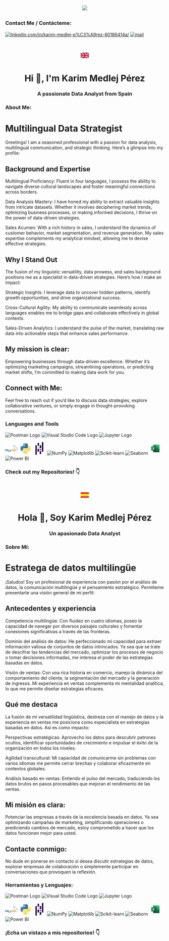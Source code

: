 <h1 align="center">
  <img src="https://github.com/Karim-Medlej/Karim-Medlej/blob/main/Karim%20Medlej%20P%C3%A9rez.png" />
</h1>

<h3 align="left">Contact Me / Contácteme:</h3>
<p align="left">
<a href="https://www.linkedin.com/in/karim-medlej/" rel="nofollow"><img align="center" src="https://www.vectorlogo.zone/logos/linkedin/linkedin-icon.svg" alt="linkedin.com/in/karim-medlej-p%C3%A9rez-60186414a/" height="30" width="40" style="max-width: 100%;"></a> 
<a href="mailto:karim.medlej.perez@gmail.com?Subject=Hola%20Karim%20nos%20gustaría%20conocerte"><img align="center" src="https://www.vectorlogo.zone/logos/gmail/gmail-icon.svg" height="35" width="35px" alt="mail" style="max-width: 100%;"></a>
</p>

<h1 align="center">
<img src="https://github.com/Karim-Medlej/Karim-Medlej/blob/main/gb.jpg" width="5%" height="5%">
</h1>

<h1 align="center">Hi 👋, I'm Karim Medlej Pérez</h1>
<h3 align="center">A passionate Data Analyst from Spain</h3>

<h3 align="left">About Me:</h3>
<p align="left">


# Multilingual Data Strategist
Greetings! I am a seasoned professional with a passion for data analysis, multilingual communication, and strategic thinking. Here’s a glimpse into my profile:

## Background and Expertise
Multilingual Proficiency: Fluent in four languages, I possess the ability to navigate diverse cultural landscapes and foster meaningful connections across borders.

Data Analysis Mastery: I have honed my ability to extract valuable insights from intricate datasets. Whether it involves deciphering market trends, optimizing business processes, or making informed decisions, I thrive on the power of data-driven strategies.

Sales Acumen: With a rich history in sales, I understand the dynamics of customer behavior, market segmentation, and revenue generation. My sales expertise complements my analytical mindset, allowing me to devise effective strategies.

## Why I Stand Out
The fusion of my linguistic versatility, data prowess, and sales background positions me as a specialist in data-driven strategies. Here’s how I make an impact:

Strategic Insights: I leverage data to uncover hidden patterns, identify growth opportunities, and drive organizational success.

Cross-Cultural Agility: My ability to communicate seamlessly across languages enables me to bridge gaps and collaborate effectively in global contexts.

Sales-Driven Analytics: I understand the pulse of the market, translating raw data into actionable steps that enhance sales performance.

## My mission is clear: 
Empowering businesses through data-driven excellence. Whether it’s optimizing marketing campaigns, streamlining operations, or predicting market shifts, I’m committed to making data work for you.

## Connect with Me:
Feel free to reach out if you’d like to discuss data strategies, explore collaborative ventures, or simply engage in thought-provoking conversations.

<h3 align="left">Languages and Tools</h3>
<p align="left">
  <img src="https://www.vectorlogo.zone/logos/getpostman/getpostman-icon.svg" alt="Postman Logo" width="40" height="40"/>
  <img src="https://www.vectorlogo.zone/logos/visualstudio_code/visualstudio_code-ar21.svg" alt="Visual Studio Code Logo" width="90" height="40" style="max-width: 100%;"/>
  <img src="https://upload.wikimedia.org/wikipedia/commons/3/38/Jupyter_logo.svg" alt="Jupyter Logo" width="40" height="40"/>
</p>
<div class="images">
  <img src="https://raw.githubusercontent.com/devicons/devicon/master/icons/mysql/mysql-original-wordmark.svg" alt="MySQL" width="40" height="40" style="max-width: 100%; display: inline-block;">
  <img src="https://raw.githubusercontent.com/devicons/devicon/master/icons/python/python-original.svg" alt="Python" width="40" height="40" style="max-width: 100%; display: inline-block;">
  <img src="https://raw.githubusercontent.com/devicons/devicon/2ae2a900d2f041da66e950e4d48052658d850630/icons/pandas/pandas-original.svg" alt="Pandas" width="40" height="40" style="max-width: 100%;">
  <img src="https://upload.wikimedia.org/wikipedia/commons/6/67/Numpy-svgrepo-com.svg?uselang=es" alt="NumPy" width="40" height="40" style="max-width: 100%;">
  <img src="https://matplotlib.org/_static/logo2.svg" alt="Matplotlib" width="90" height="40" style="max-width: 100%;">
  <img src="https://upload.wikimedia.org/wikipedia/commons/0/05/Scikit_learn_logo_small.svg" alt="Scikit-learn" width="60" height="40" style="max-width: 100%;">
  <img src="https://seaborn.pydata.org/_images/logo-mark-lightbg.svg" alt="Seaborn" width="40" height="40" style="max-width: 100%;">
  <img src="https://github.com/Karim-Medlej/Karim-Medlej/blob/main/excel logo.png" width="40" height="40">
  <img src="https://upload.wikimedia.org/wikipedia/commons/c/cf/New_Power_BI_Logo.svg" alt="Power BI" width="40" height="40" style="max-width: 100%;">
</div>


### Check out my Repositories! 👇


<h1 align="center">
<img src="https://github.com/Karim-Medlej/Karim-Medlej/blob/main/esp.jpg" width="5%" height="5%">
</h1>

<h1 align="center">Hola 👋, Soy Karim Medlej Pérez</h1>
<h3 align="center">Un apasionado Data Analyst</h3>

<h3 align="left">Sobre Mí:</h3>
<p align="left">


# Estratega de datos multilingüe
¡Saludos! Soy un profesional de experiencia con pasión por el análisis de datos, la comunicación multilingüe y el pensamiento estratégico. Permíteme presentarte una visión general de mi perfil:

## Antecedentes y experiencia
Competencia multilingüe: Con fluidez en cuatro idiomas, poseo la capacidad de navegar por diversos paisajes culturales y fomentar conexiones significativas a través de las fronteras.

Dominio del análisis de datos: He perfeccionado mi capacidad para extraer información valiosa de conjuntos de datos intrincados. Ya sea que se trate de descifrar las tendencias del mercado, optimizar los procesos de negocio o tomar decisiones informadas, me interesa el poder de las estrategias basadas en datos.

Visión de ventas: Con una rica historia en comercio, manejo la dinámica del comportamiento del cliente, la segmentación del mercado y la generación de ingresos. Mi experiencia en ventas complementa mi mentalidad analítica, lo que me permite diseñar estrategias eficaces.

## Qué me destaca
La fusión de mi versatilidad lingüística, destreza con el manejo de datos y la experiencia en ventas me posiciona como especialista en estrategias basadas en datos. Así es como impacto:

Perspectivas estratégicas: Aprovecho los datos para descubrir patrones ocultos, identificar oportunidades de crecimiento e impulsar el éxito de la organización en todos los niveles.

Agilidad transcultural: Mi capacidad de comunicarme sin problemas con varios idiomas me permite cerrar brechas y colaborar eficazmente en contextos globales.

Análisis basado en ventas: Entiendo el pulso del mercado, traduciendo los datos brutos en pasos procesables que mejoran el rendimiento de las ventas.

## Mi misión es clara: 
Potenciar las empresas a través de la excelencia basada en datos. Ya sea optimizando campañas de marketing, simplificando operaciones o prediciendo cambios de mercado, estoy comprometido a hacer que los datos funcionen mejor para usted.

## Contacte conmigo:
No dude en ponerse en contacto si desea discutir estrategias de datos, explorar empresas de colaboración o simplemente participar en conversaciones que provoquen la reflexión.

<h3 align="left">Herramientas y Lenguajes:</h3>
<p align="left">
  <img src="https://www.vectorlogo.zone/logos/getpostman/getpostman-icon.svg" alt="Postman Logo" width="40" height="40"/>
  <img src="https://www.vectorlogo.zone/logos/visualstudio_code/visualstudio_code-ar21.svg" alt="Visual Studio Code Logo" width="90" height="40" style="max-width: 100%;"/>
  <img src="https://upload.wikimedia.org/wikipedia/commons/3/38/Jupyter_logo.svg" alt="Jupyter Logo" width="40" height="40"/>
</p>
<div class="images">
  <img src="https://raw.githubusercontent.com/devicons/devicon/master/icons/mysql/mysql-original-wordmark.svg" alt="MySQL" width="40" height="40" style="max-width: 100%; display: inline-block;">
  <img src="https://raw.githubusercontent.com/devicons/devicon/master/icons/python/python-original.svg" alt="Python" width="40" height="40" style="max-width: 100%; display: inline-block;">
  <img src="https://raw.githubusercontent.com/devicons/devicon/2ae2a900d2f041da66e950e4d48052658d850630/icons/pandas/pandas-original.svg" alt="Pandas" width="40" height="40" style="max-width: 100%;">
  <img src="https://upload.wikimedia.org/wikipedia/commons/6/67/Numpy-svgrepo-com.svg?uselang=es" alt="NumPy" width="40" height="40" style="max-width: 100%;">
  <img src="https://matplotlib.org/_static/logo2.svg" alt="Matplotlib" width="90" height="40" style="max-width: 100%;">
  <img src="https://upload.wikimedia.org/wikipedia/commons/0/05/Scikit_learn_logo_small.svg" alt="Scikit-learn" width="60" height="40" style="max-width: 100%;">
  <img src="https://seaborn.pydata.org/_images/logo-mark-lightbg.svg" alt="Seaborn" width="40" height="40" style="max-width: 100%;">
  <img src="https://github.com/Karim-Medlej/Karim-Medlej/blob/main/excel logo.png" width="40" height="40">
  <img src="https://upload.wikimedia.org/wikipedia/commons/c/cf/New_Power_BI_Logo.svg" alt="Power BI" width="40" height="40" style="max-width: 100%;">
</div>


### ¡Echa un vistazo a mis repositorios! 👇
